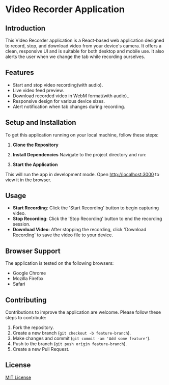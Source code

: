 # Video Recorder Application

## Introduction
This Video Recorder application is a React-based web application designed to record, stop, and download video from your device's camera. It offers a clean, responsive UI and is suitable for both desktop and mobile use. It also alerts the user when we change the tab while recording ourselves.

## Features
- Start and stop video recording(with audio).
- Live video feed preview.
- Download recorded video in WebM format(with audio)..
- Responsive design for various device sizes.
- Alert notification when tab changes during recording.

## Setup and Installation
To get this application running on your local machine, follow these steps:

1. **Clone the Repository**

2. **Install Dependencies**
Navigate to the project directory and run:

3. **Start the Application**

This will run the app in development mode. Open [http://localhost:3000](http://localhost:3000) to view it in the browser.

## Usage
- **Start Recording**: Click the 'Start Recording' button to begin capturing video.
- **Stop Recording**: Click the 'Stop Recording' button to end the recording session.
- **Download Video**: After stopping the recording, click 'Download Recording' to save the video file to your device.

## Browser Support
The application is tested on the following browsers:
- Google Chrome
- Mozilla Firefox
- Safari

## Contributing
Contributions to improve the application are welcome. Please follow these steps to contribute:
1. Fork the repository.
2. Create a new branch (`git checkout -b feature-branch`).
3. Make changes and commit (`git commit -am 'Add some feature'`).
4. Push to the branch (`git push origin feature-branch`).
5. Create a new Pull Request.

## License
[MIT License](LICENSE.md)
